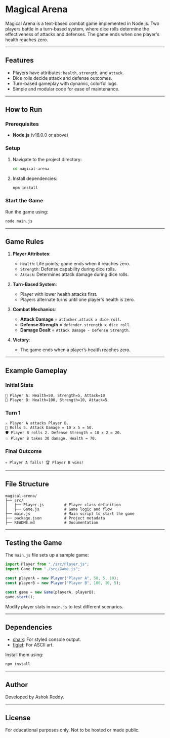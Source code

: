 # Magical Arena

Magical Arena is a text-based combat game implemented in Node.js. Two players battle in a turn-based system, where dice rolls determine the effectiveness of attacks and defenses. The game ends when one player's health reaches zero.

---

## Features

- Players have attributes: `health`, `strength`, and `attack`.
- Dice rolls decide attack and defense outcomes.
- Turn-based gameplay with dynamic, colorful logs.
- Simple and modular code for ease of maintenance.

---

## How to Run

### Prerequisites

- **Node.js** (v16.0.0 or above)

### Setup

1. Navigate to the project directory:
   ```bash
   cd magical-arena
   ```
2. Install dependencies:
   ```bash
   npm install
   ```

### Start the Game

Run the game using:

```bash
node main.js
```

---

## Game Rules

1. **Player Attributes**:

   - `Health`: Life points; game ends when it reaches zero.
   - `Strength`: Defense capability during dice rolls.
   - `Attack`: Determines attack damage during dice rolls.

2. **Turn-Based System**:

   - Player with lower health attacks first.
   - Players alternate turns until one player's health is zero.

3. **Combat Mechanics**:

   - **Attack Damage** = `attacker.attack x dice roll`.
   - **Defense Strength** = `defender.strength x dice roll`.
   - **Damage Dealt** = `Attack Damage - Defense Strength`.

4. **Victory**:
   - The game ends when a player’s health reaches zero.

---

## Example Gameplay

### Initial Stats

```
🔴 Player A: Health=50, Strength=5, Attack=10
🔵 Player B: Health=100, Strength=10, Attack=5
```

### Turn 1

```
⚔️ Player A attacks Player B.
🎲 Rolls 5. Attack Damage = 10 x 5 = 50.
🛡️ Player B rolls 2. Defense Strength = 10 x 2 = 20.
💥 Player B takes 30 damage. Health = 70.
```

### Final Outcome

```
💀 Player A falls! 🏆 Player B wins!
```

---

## File Structure

```plaintext
magical-arena/
├── src/
│   ├── Player.js         # Player class definition
│   ├── Game.js           # Game logic and flow
├── main.js               # Main script to start the game
├── package.json          # Project metadata
├── README.md             # Documentation
```

---

## Testing the Game

The `main.js` file sets up a sample game:

```javascript
import Player from "./src/Player.js";
import Game from "./src/Game.js";

const playerA = new Player("Player A", 50, 5, 10);
const playerB = new Player("Player B", 100, 10, 5);

const game = new Game(playerA, playerB);
game.start();
```

Modify player stats in `main.js` to test different scenarios.

---

## Dependencies

- [chalk](https://www.npmjs.com/package/chalk): For styled console output.
- [figlet](https://www.npmjs.com/package/figlet): For ASCII art.

Install them using:

```bash
npm install
```

---

## Author

Developed by Ashok Reddy.

---

## License

For educational purposes only. Not to be hosted or made public.
